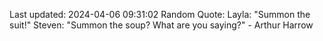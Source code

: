 Last updated: 2024-04-06 09:31:02
Random Quote: Layla: "Summon the suit!"
Steven: "Summon the soup? What are you saying?" - Arthur Harrow